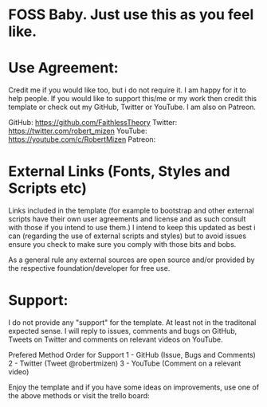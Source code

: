 # FOSS Baby. Just use this as you feel like.

# Use Agreement:
Credit me if you would like too, but i do not require it. I am happy for it to help people. If you would like to support this/me or my work then credit this template or check out my GitHub, Twitter or YouTube. I am also on Patreon.

GitHub: https://github.com/FaithlessTheory
Twitter: https://twitter.com/robert_mizen
YouTube: https://youtube.com/c/RobertMizen
Patreon:

# External Links (Fonts, Styles and Scripts etc)
Links included in the template (for example to bootstrap and other external scripts have their own user agreements and license and as such consult with those if you intend to use them.) I intend to keep this updated as best i can (regarding the use of external scripts and styles) but to avoid issues ensure you check to make sure you comply with those bits and bobs.

As a general rule any external sources are open source and/or provided by the respective foundation/developer for free use.

# Support:
I do not provide any "support" for the template. At least not in the traditonal expected sense. I will reply to issues, comments and bugs on GitHub, Tweets on Twitter and comments on relevant videos on YouTube.

Prefered Method Order for Support
1 - GitHub (Issue, Bugs and Comments)
2 - Twitter (Tweet @robertmizen)
3 - YouTube (Comment on a relevant video)

Enjoy the template and if you have some ideas on improvements, use one of the above methods or visit the trello board:

<!-- Link for Trello -->